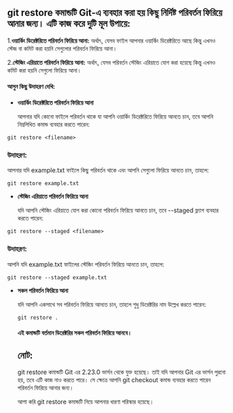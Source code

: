 ## git restore কমান্ডটি Git-এ ব্যবহার করা হয় কিছু নির্দিষ্ট পরিবর্তন ফিরিয়ে আনার জন্য। এটি কাজ করে দুটি মূল উপায়ে:

1.**ওয়ার্কিং ডিরেক্টরিতে পরিবর্তন ফিরিয়ে আনা:** অর্থাৎ, যেসব ফাইল আপনার ওয়ার্কিং ডিরেক্টরিতে আছে কিন্তু এখনও স্টেজ বা কমিট করা হয়নি সেগুলোর পরিবর্তন ফিরিয়ে আনা।

2.**স্টেজিং এরিয়াতে পরিবর্তন ফিরিয়ে আনা:** অর্থাৎ, যেসব পরিবর্তন স্টেজিং এরিয়াতে যোগ করা হয়েছে কিন্তু এখনও কমিট করা হয়নি সেগুলো ফিরিয়ে আনা।

#### আসুন কিছু উদাহরণ দেখি:

- **ওয়ার্কিং ডিরেক্টরিতে পরিবর্তন ফিরিয়ে আনা**

  আপনার যদি কোনো ফাইলে পরিবর্তন থাকে যা আপনি ওয়ার্কিং ডিরেক্টরিতে ফিরিয়ে আনতে চান, তবে আপনি নিম্নলিখিত কমান্ড ব্যবহার করতে পারেন:

`git restore <filename>
`

### উদাহরণ:

আপনার যদি example.txt ফাইলে কিছু পরিবর্তন থাকে এবং আপনি সেগুলো ফিরিয়ে আনতে চান, তাহলে:

`git restore example.txt`

- **স্টেজিং এরিয়াতে পরিবর্তন ফিরিয়ে আনা**

  যদি আপনি স্টেজিং এরিয়াতে যোগ করা কোনো পরিবর্তন ফিরিয়ে আনতে চান, তবে --staged ফ্ল্যাগ ব্যবহার করতে পারেন:

`git restore --staged <filename>
`

### উদাহরণ:

আপনি যদি example.txt ফাইলের স্টেজিং পরিবর্তন ফিরিয়ে আনতে চান, তাহলে:

`git restore --staged example.txt
`

- **সকল পরিবর্তন ফিরিয়ে আনা**

  যদি আপনি একসাথে সব পরিবর্তন ফিরিয়ে আনতে চান, তাহলে শুধু ডিরেক্টরির নাম উল্লেখ করতে পারেন:

  `git restore .`

  #### এই কমান্ডটি বর্তমান ডিরেক্টরির সকল পরিবর্তন ফিরিয়ে আনবে।

  ## **নোট:**

  git restore কমান্ডটি Git এর 2.23.0 ভার্সন থেকে যুক্ত হয়েছে। তাই যদি আপনার Git এর ভার্সন পুরনো হয়, তবে এটি কাজ নাও করতে পারে। সে ক্ষেত্রে আপনি git checkout কমান্ড ব্যবহার করতে পারেন পরিবর্তন ফিরিয়ে আনার জন্য।

  আশা করি git restore কমান্ডটি নিয়ে আপনার ধারণা পরিস্কার হয়েছে।

